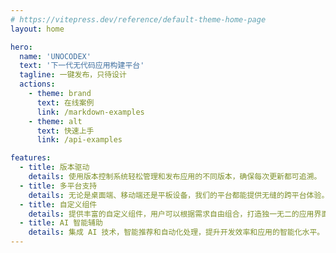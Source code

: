 ```yaml
---
# https://vitepress.dev/reference/default-theme-home-page
layout: home

hero:
  name: 'UNOCODEX'
  text: '下一代无代码应用构建平台'
  tagline: 一键发布，只待设计
  actions:
    - theme: brand
      text: 在线案例
      link: /markdown-examples
    - theme: alt
      text: 快速上手
      link: /api-examples

features:
  - title: 版本驱动
    details: 使用版本控制系统轻松管理和发布应用的不同版本，确保每次更新都可追溯。
  - title: 多平台支持
    details: 无论是桌面端、移动端还是平板设备，我们的平台都能提供无缝的跨平台体验。
  - title: 自定义组件
    details: 提供丰富的自定义组件，用户可以根据需求自由组合，打造独一无二的应用界面。
  - title: AI 智能辅助
    details: 集成 AI 技术，智能推荐和自动化处理，提升开发效率和应用的智能化水平。
---
```

